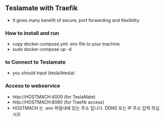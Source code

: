 ## Teslamate with Traefik
- It gives many benefit of secure, port forwarding and flexibility
### How to install and run
- copy docker-compose.yml .env file to your machine
- sudo docker-compose up -d 

### to Connect to Teslamate
- you should input (tesla/ktesla)

### Access to webservice
- http://HOSTMACH:4000 (for TeslaMate)
- http://HOSTMACH:8080 (for Traefik access)
- HOSTMACH 는 .env 파일내에 있는 주소 입니다. DDNS 또는 IP 주소 입력 하십시오

